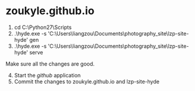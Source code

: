 zoukyle.github.io
=================
1. cd C:\Python27\Scripts
2.  .\hyde.exe -s 'C:\Users\liangzou\Documents\photography_site\lzp-site-hyde' gen
3.  .\hyde.exe -s 'C:\Users\liangzou\Documents\photography_site\lzp-site-hyde' serve

Make sure all the changes are good.

4. Start the *github* application
5. Commit the changes to zoukyle.github.io and lzp-site-hyde
